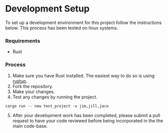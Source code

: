 # Development Setup

To set up a development environment for this project follow the instructions below. This process has been tested on linux systems. 

### Requirements
- Rust

### Process
1. Make sure you have Rust installed. The easiest way to do so is using [rustup](https://rustup.rs/).
2. Fork the repository.
3. Make your changes.
4. Test any changes by running the project.
```
cargo run -- new test_project -u jim,jill,jaco
```

5. After your development work has been completed, please submit a pull request to have your code reviewed before being incorporated in the the main code-base.

